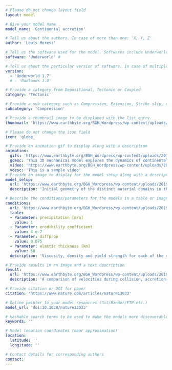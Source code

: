 ```yaml
---
# Please do not change layout field 
layout: model

# Give your model name
model_name: 'Continental accretion'

# Tell us about the authors. In case of more than one: 'X, Y, Z'
author: 'Louis Moresi'

# Tell us the software used for the model. Softwares include Underworld, Badlands, Badlands-Underworld, Badlands-GPlates-CitcomS
software: 'Underworld' # 

# Tell us about the particular version of software. In case of multiple, mention them in a list format by adding a bullet dash in the next line as shown
version: 
  - 'Underworld 1.7'
  # - 'Badlands 1.0'

# Provide a category from Depositional, Tectonic or Coupled
category: 'Tectonic' 

# Provide a sub category such as Compression, Extension, Strike-slip, Conceptual, Case-study.
subcategory: 'Compression'

# Provide a thumbnail image to be displayed with the list entry.  
thumbnail: 'https://www.earthbyte.org/BGH_Wordpress/wp-content/uploads/2019/07/SlabPlateauCollision_white_background.jpg'

# Please do not change the icon field
icon: 'globe'

# Provide an animation gif to display along with a description
animation:
  gifs: 'https://www.earthbyte.org/BGH_Wordpress/wp-content/uploads/2019/08/CollisionView6.gif'
  gdesc: 'This 3D mechanical model explores the dynamics of continental accretion by including a subducting slab, and overriding plate and mantle dynamics. The model displays the following phases: (1) a collisional stage when the microcontinental ribbon initially accretes to the overriding plate; (2) a transitional stage where the convergent subducting plate and trench reorganize through coeval trench advance and retreat in different parts of the boundary; and (3) the re-initiation of a stable subduction system behind the accreted microcontinent.'
  video: 'https://www.earthbyte.org/BGH_Wordpress/wp-content/uploads/2019/08/strati_bgh_quick.mp4'
  vdesc: 'This is a sample video'
# Provide an image to display for the model setup along with a description
model_setup:
  url: 'https://www.earthbyte.org/BGH_Wordpress/wp-content/uploads/2019/07/Moresi__et_al_2014_setup.jpg'
  description: 'Initial geometry of the distinct material domains in the numerical model, not to scale. The subducting plate is 100km thick, 3,000kmwide and 7,000kmin length, and is built from 4 layers. The overriding plate has three domains: a back-arc region (1,200 km) a transitional region (350 km) and a continental backstop (750 km), each of which comprises two layers of equal thickness. The indenting ribbon is 50km in thickness, 1,500km wide and 500km deep (perpendicular to the convergence direction). Each of the vertical boundaries is a symmetry plane.'

# Describe the conditions/parameters for the models in a table or image or both along with a description
conditions:
  url: 'https://www.earthbyte.org/BGH_Wordpress/wp-content/uploads/2019/07/Moresi__et_al_2014_BC-1.jpg'
  table:
  - Parameter: precipitation [m/a]
    value: 1
  - Parameter: erodibility coefficient
    value: 4.e-7
  - Parameter: diffprop
    value: 0.075
  - Parameter: elastic thickness [km]
    value: 50
  description: 'Viscosity, density and yield strength for each of the domains in the model setup for a 80-Myr-old lithosphere'

# Provide results in an image and a text description
result:
  url: 'https://www.earthbyte.org/BGH_Wordpress/wp-content/uploads/2019/07/Moresi__et_al_2014_results.jpg'
  description: 'A comparison of velocities during collision, accretion and recovery. Shown are the velocities of the subducting plate (black lines), the retreating end of the plate boundary (‘Trench retreat rate’, green), the colliding end of the plate boundary ‘Trench advance rate’, red), and the cusp of the laterally retreating trench (‘Lateral rollback rate’, blue). Negative velocities indicate retreat, positive velocities indicate advance.'

# Provide citation or DOI for paper
citation: 'https://www.nature.com/articles/nature13033'

# Online pointer to your model resources (Git/Binder/FTP etc.)
model_url: 'doi:10.1038/nature13033'

# Hashable search terms to be used to make the models more discoverable
keywords: '' 

# Model location coordinates (near approximation)
location: 
  latitude: ''
  longitude: ''

# Contact details for corresponding authors
contact:
---
```

